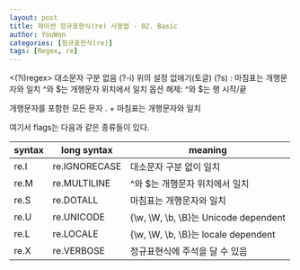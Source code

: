 ```yaml
---
layout: post
title: 파이썬 정규표현식(re) 사용법 - 02. Basic
author: YouWon
categories: [정규표현식(re)]
tags: [Regex, re]
---
```


<(?i)regex> 대소문자 구분 없음
(?-i) 위의 설정 없애기(토글)
(?s) : 마침표는 개행문자와 일치
^와 $는 개행문자 위치에서 일치 옵션 해제: ^와 $는 행 시작/끝

개행문자를 포함한 모든 문자
. + 마침표는 개행문자와 일치

여기서 flags는 다음과 같은 종류들이 있다.

syntax  |    long syntax    |   meaning
------- | ----------------- | ----------
re.I    |	re.IGNORECASE   |	대소문자 구분 없이 일치
re.M    |	re.MULTILINE    |	^와 $는 개행문자 위치에서 일치
re.S    |	re.DOTALL       |	마침표는 개행문자와 일치
re.U    |	re.UNICODE      |	{\w, \W, \b, \B}는 Unicode dependent
re.L    |	re.LOCALE       |	{\w, \W, \b, \B}는 locale dependent
re.X    |	re.VERBOSE      |	정규표현식에 주석을 달 수 있음





